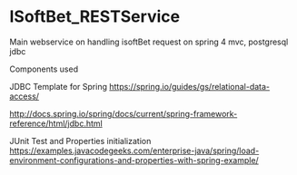 # ISoftBet_RESTService
Main webservice on handling isoftBet request on spring 4 mvc, postgresql jdbc

Components used


JDBC Template for Spring
https://spring.io/guides/gs/relational-data-access/

http://docs.spring.io/spring/docs/current/spring-framework-reference/html/jdbc.html


JUnit Test and Properties initialization
https://examples.javacodegeeks.com/enterprise-java/spring/load-environment-configurations-and-properties-with-spring-example/
